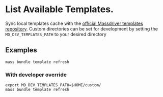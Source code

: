 # List Available Templates.

Sync local templates cache with the [official Massdriver templates repository](https://github.com/massdriver-cloud/application-templates). Custom directories can be set for development by
setting the `MD_DEV_TEMPLATES_PATH` to your desired directory

## Examples

```shell
mass bundle template refresh 
```

### With developer override

```shell
export MD_DEV_TEMPLATES_PATH=$HOME/custom/
mass bundle template refresh
```